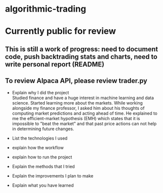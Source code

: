 # algorithmic-trading
# Currently public for review

## This is still a work of progress: need to document code, push backtrading stats and charts, need to write personal report (README)
## To review Alpaca API, please review trader.py

* Explain why I did the project  
  Studied finance and have a huge interest in machine learning and data science. Started learning more about the markets. While working alongside my finance professor, I asked him about his thoughts of computing market predictions and acting ahead of time. He explained to me the efficient-market hypothesis (EMH) which states that it is impossible to "beat the market" and that past price actions can not help in determining future changes.

* List the technologies I used
* explain how the workflow
* explain how to run the project
* Explain the methods that I tried
* Explain the improvements I plan to make
* Explain what you have learned
